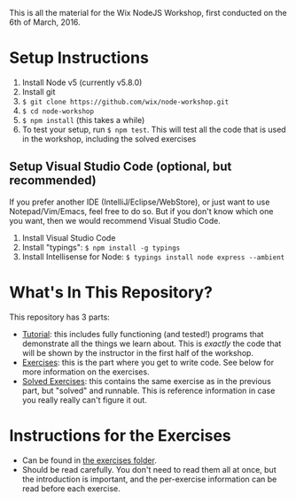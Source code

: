 This is all the material for the Wix NodeJS Workshop, 
first conducted on the 6th of March, 2016.

# Setup Instructions
1. Install Node v5 (currently v5.8.0)
1. Install git
1. `$ git clone https://github.com/wix/node-workshop.git`
1. `$ cd node-workshop`
1. `$ npm install` (this takes a while)
1. To test your setup, run `$ npm test`. This will test all the code
   that is used in the workshop, including the solved exercises

## Setup Visual Studio Code (optional, but recommended)
If you prefer another IDE (IntelliJ/Eclipse/WebStore), 
or just want to use Notepad/Vim/Emacs, feel free to do so. But
if you don't know which one you want, 
then we would recommend Visual Studio Code.

1. Install Visual Studio Code
1. Install "typings": `$ npm install -g typings`
1. Install Intellisense for Node: `$ typings install node express --ambient`

# What's In This Repository?
This repository has 3 parts:
* [Tutorial](01-tutorial-code/README.md): this includes fully functioning
  (and tested!) programs that demonstrate all the things we learn about. This is 
  _exactly_ the code that will be shown by the instructor in the first half
  of the workshop.
* [Exercises](02-exercises/README.md): this is the part where you get to write
  code. See below for more information on the exercises.
* [Solved Exercises](03-solved-exercises/README.md): this contains the same
  exercise as in the previous part, but "solved" and runnable. This is
  reference information in case you really really can't figure it out. 

# Instructions for the Exercises
* Can be found in [the exercises folder](02-exercises/README.md).
* Should be read carefully. You don't need to read them all at once,
  but the introduction is important, and the per-exercise information
  can be read before each exercise.

